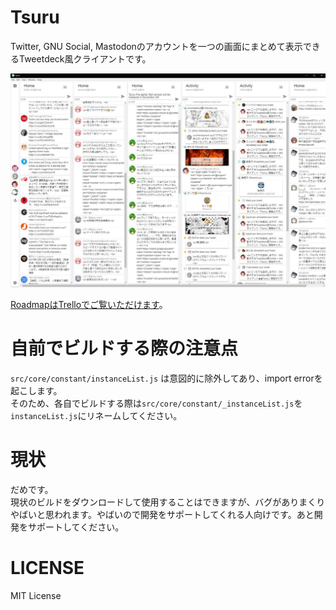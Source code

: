 # Tsuru
Twitter, GNU Social, Mastodonのアカウントを一つの画面にまとめて表示できるTweetdeck風クライアントです。  
  
![Tsuru動作画像](./images/ver0_1_0_view.jpg "はい")  
  
[RoadmapはTrelloでご覧いただけます](https://trello.com/b/Id3TjFbr)。  
  
# 自前でビルドする際の注意点
`src/core/constant/instanceList.js` は意図的に除外してあり、import errorを起こします。  
そのため、各自でビルドする際は`src/core/constant/_instanceList.js`を`instanceList.js`にリネームしてください。
  
# 現状
だめです。  
現状のビルドをダウンロードして使用することはできますが、バグがありまくりやばいと思われます。やばいので開発をサポートしてくれる人向けです。あと開発をサポートしてください。
  
# LICENSE
MIT License
